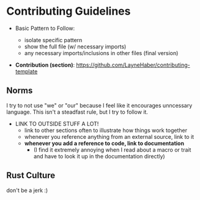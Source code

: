 # Contributing Guidelines
    
* Basic Pattern to Follow:
    * isolate specific pattern
    * show the full file (w/ necessary imports)
    * any necessary imports/inclusions in other files (final version)

* **Contribution (section)**: https://github.com/LayneHaber/contributing-template

## Norms

I try to not use "we" or "our" because I feel like it encourages unncessary language. This isn't a steadfast rule, but I try to follow it.

* LINK TO OUTSIDE STUFF A LOT!
    * link to other sections often to illustrate how things work together
    * whenever you reference anything from an external source, link to it
    * **whenever you add a reference to code, link to documentation**
        * (I find it extremely annoying when I read about a macro or trait and have to look it up in the documentation directly)
    
## Rust Culture

don't be a jerk :)